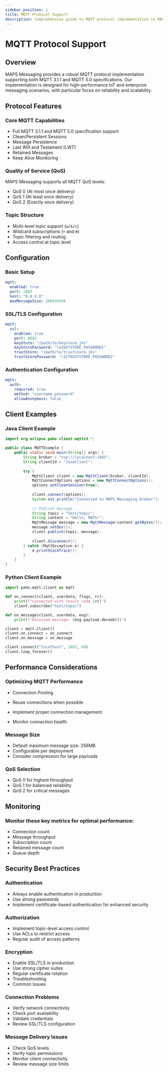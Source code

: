 ```yaml
---
sidebar_position: 1
title: MQTT Protocol Support
description: Comprehensive guide to MQTT protocol implementation in MAPS Messaging
---
```


# MQTT Protocol Support

## Overview

MAPS Messaging provides a robust MQTT protocol implementation supporting both MQTT 3.1.1 and MQTT 5.0 specifications. Our implementation is designed for high-performance IoT and enterprise messaging scenarios, with particular focus on reliability and scalability.

## Protocol Features

### Core MQTT Capabilities
- Full MQTT 3.1.1 and MQTT 5.0 specification support
- Clean/Persistent Sessions
- Message Persistence
- Last Will and Testament (LWT)
- Retained Messages
- Keep Alive Monitoring

### Quality of Service (QoS)
MAPS Messaging supports all MQTT QoS levels:
- QoS 0 (At most once delivery)
- QoS 1 (At least once delivery)
- QoS 2 (Exactly once delivery)

### Topic Structure
- Multi-level topic support (`a/b/c`)
- Wildcard subscriptions (`+` and `#`)
- Topic filtering and routing
- Access control at topic level

## Configuration

### Basic Setup
```yaml
mqtt:
  enabled: true
  port: 1883
  host: "0.0.0.0"
  maxMessageSize: 268435456
```
### SSL/TLS Configuration
```yaml
mqtt:
  ssl:
    enabled: true
    port: 8883
    keyStore: "/path/to/keystore.jks"
    keyStorePassword: "\${KEYSTORE_PASSWORD}"
    trustStore: "/path/to/truststore.jks"
    trustStorePassword: "\${TRUSTSTORE_PASSWORD}"
```
### Authentication Configuration
```yaml
mqtt:
  auth:
    required: true
    method: "username_password"
    allowAnonymous: false
```
## Client Examples
### Java Client Example
```java
import org.eclipse.paho.client.mqttv3.*;

public class MQTTExample {
    public static void main(String[] args) {
        String broker = "tcp://localhost:1883";
        String clientId = "JavaClient";
        
        try {
            MqttClient client = new MqttClient(broker, clientId);
            MqttConnectOptions options = new MqttConnectOptions();
            options.setCleanSession(true);
            
            client.connect(options);
            System.out.println("Connected to MAPS Messaging broker");
            
            // Publish message
            String topic = "test/topic";
            String content = "Hello, MAPS!";
            MqttMessage message = new MqttMessage(content.getBytes());
            message.setQos(1);
            client.publish(topic, message);
            
            client.disconnect();
        } catch (MqttException e) {
            e.printStackTrace();
        }
    }
}
```
### Python Client Example
```python
import paho.mqtt.client as mqtt

def on_connect(client, userdata, flags, rc):
    print(f"Connected with result code {rc}")
    client.subscribe("test/topic")

def on_message(client, userdata, msg):
    print(f"Received message: {msg.payload.decode()}")

client = mqtt.Client()
client.on_connect = on_connect
client.on_message = on_message

client.connect("localhost", 1883, 60)
client.loop_forever()
```

## Performance Considerations
### Optimizing MQTT Performance
- Connection Pooling

- Reuse connections when possible
- Implement proper connection management
- Monitor connection health
### Message Size

- Default maximum message size: 256MB
- Configurable per deployment
- Consider compression for large payloads
### QoS Selection

- QoS 0 for highest throughput
- QoS 1 for balanced reliability
- QoS 2 for critical messages
  
## Monitoring
### Monitor these key metrics for optimal performance:

- Connection count
- Message throughput
- Subscription count
- Retained message count
- Queue depth
## Security Best Practices
### Authentication

- Always enable authentication in production
- Use strong passwords
- Implement certificate-based authentication for enhanced security
### Authorization

- Implement topic-level access control
- Use ACLs to restrict access
- Regular audit of access patterns
### Encryption

- Enable SSL/TLS in production
- Use strong cipher suites
- Regular certificate rotation
- Troubleshooting
- Common Issues
### Connection Problems

- Verify network connectivity
- Check port availability
- Validate credentials
- Review SSL/TLS configuration
### Message Delivery Issues

- Check QoS levels
- Verify topic permissions
- Monitor client connectivity
- Review message size limits


